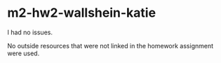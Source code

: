 # m2-hw2-wallshein-katie

I had no issues. 

No outside resources that were not linked in the homework assignment were used. 